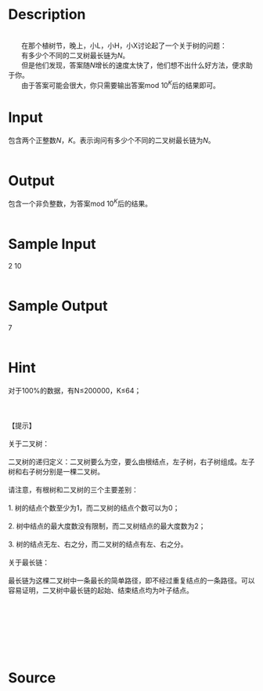 
# Description

<div class="content"><div align="center"><b> </b></div>
<div style="text-indent: 20.25pt" align="left">在那个植树节，晚上，小L，小H，小X讨论起了一个关于树的问题：</div>
<div style="text-indent: 20.25pt" align="left">有多少个不同的二叉树最长链为<i>N</i>。</div>
<div style="text-indent: 20.25pt" align="left">但是他们发现，答案随<i>N</i>增长的速度太快了，他们想不出什么好方法，便求助于你。</div>
<div style="text-indent: 20.25pt" align="left">由于答案可能会很大，你只需要输出答案mod 10<i><sup>K</sup></i>后的结果即可。</div></div>

# Input

<div class="content"><div align="left">包含两个正整数<i>N</i>，<i>K</i>。表示询问有多少个不同的二叉树最长链为<i>N</i>。</div>
<div style="text-indent: 20.25pt" align="left"> </div>
<div align="left"></div></div>

# Output

<div class="content"><div align="left">包含一个非负整数，为答案mod 10<i><sup>K</sup></i>后的结果。</div>
<div align="left"> </div>
<div style="text-indent: 20.25pt" align="left"></div></div>

# Sample Input

<div class="content"><span class="sampledata">2 10<br/>
 <br/>
</span></div>

# Sample Output

<div class="content"><span class="sampledata">7<br/>
 <br/>
</span></div>

# Hint

<div class="content"><p></p><p>对于100%的数据，有N≤200000，K≤64；<br/><br/>
 <br/><br/>
【提示】<br/><br/>
关于二叉树：<br/><br/>
二叉树的递归定义：二叉树要么为空，要么由根结点，左子树，右子树组成。左子树和右子树分别是一棵二叉树。<br/><br/>
请注意，有根树和二叉树的三个主要差别：<br/><br/>
1. 树的结点个数至少为1，而二叉树的结点个数可以为0；<br/><br/>
2. 树中结点的最大度数没有限制，而二叉树结点的最大度数为2；<br/><br/>
3. 树的结点无左、右之分，而二叉树的结点有左、右之分。<br/><br/>
关于最长链：<br/><br/>
最长链为这棵二叉树中一条最长的简单路径，即不经过重复结点的一条路径。可以容易证明，二叉树中最长链的起始、结束结点均为叶子结点。<br/><br/>
 </p><br/>
<p><br/><br/>
</p><p></p></div>

# Source

<div class="content"><p><a href="problemset.php?search="></a></p></div>

